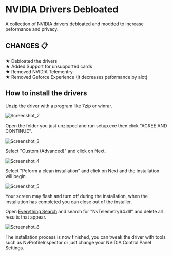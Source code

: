 # NVIDIA Drivers Debloated
A collection of NVIDIA drivers debloated and modded to increase peformance and privacy.

## CHANGES 📋

★ Debloated the drivers\
★ Added Support for unsupported cards\
★ Removed NVIDIA Telementry\
★ Removed Geforce Experience (It decreases peformance by alot)

## How to install the drivers

Unzip the driver with a program like 7zip or winrar.

![Screenshot_2](https://user-images.githubusercontent.com/97028842/147942443-bff03397-44d4-47ef-9862-e4152b7dba2c.png)

Open the folder you just unzipped and run setup.exe then click "AGREE AND CONTINUE".


![Screenshot_3](https://user-images.githubusercontent.com/97028842/147943303-a0efee2c-e344-4996-a636-6db666a73f1a.png)

Select "Custom (Advanced)" and click on Next.

![Screenshot_4](https://user-images.githubusercontent.com/97028842/147943815-23b71096-0e1c-4335-b84a-1ec5880849ba.png)

Select "Peform a clean installation" and click on Next and the installation will begin.

![Screenshot_5](https://user-images.githubusercontent.com/97028842/147944170-e8cf729f-42bb-4f1f-9229-51809d972869.png)

Your screen may flash and turn off during the installation, when the installation has completed you can close out of the installer.

Open [Everything Search](https://www.voidtools.com/) and search for "NvTelemetry64.dll" and delete all results that appear.

![Screenshot_8](https://user-images.githubusercontent.com/97028842/147944965-c2c28b76-9df9-43f5-b9bc-2d05e2932894.png)

The installation process is now finished, you can tweak the driver with tools such as NvProfileInspector or just change your NVIDIA Control Panel Settings.
